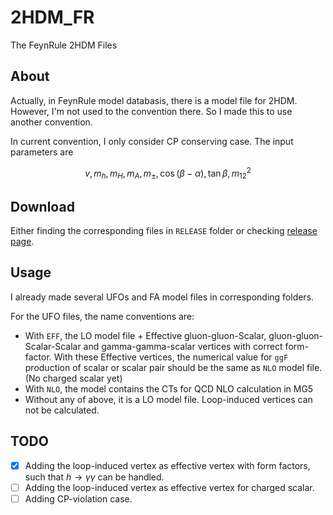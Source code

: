 # 2HDM_FR
The FeynRule 2HDM Files

## About
Actually, in FeynRule model databasis, there is a model file for 2HDM. However, I'm not used to the convention there. So I made this to use another convention.

In current convention, I only consider CP conserving case. The input parameters are

$$v, m_h, m_H, m_A, m_{\pm}, \cos(\beta-\alpha), \tan\beta, m_{12}^2$$

## Download

Either finding the corresponding files in `RELEASE` folder or checking [release page](https://github.com/ycwu1030/2HDM_FR/releases/tag/v0.4.2).

## Usage

I already made several UFOs and FA model files in corresponding folders.

For the UFO files, the name conventions are:
- With `EFF`, the LO model file + Effective gluon-gluon-Scalar, gluon-gluon-Scalar-Scalar and gamma-gamma-scalar vertices with correct form-factor. With these Effective vertices, the numerical value for `ggF` production of scalar or scalar pair should be the same as `NLO` model file. (No charged scalar yet)
- With `NLO`, the model contains the CTs for QCD NLO calculation in MG5
- Without any of above, it is a LO model file. Loop-induced vertices can not be calculated.

## TODO

- [x] Adding the loop-induced vertex as effective vertex with form factors, such that $h\to\gamma\gamma$ can be handled.
- [ ] Adding the loop-induced vertex as effective vertex for charged scalar.
- [ ] Adding CP-violation case.